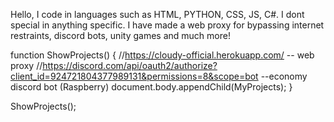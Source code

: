Hello, I code in languages such as HTML, PYTHON, CSS, JS, C#. I dont special in anything specific. I have made a web proxy for bypassing internet restraints, discord bots, unity games and much more!

function ShowProjects()
{
    //https://cloudy-official.herokuapp.com/   -- web proxy
    //https://discord.com/api/oauth2/authorize?client_id=924721804377989131&permissions=8&scope=bot --economy discord bot (Raspberry)
    document.body.appendChild(MyProjects);
}

ShowProjects();





